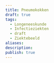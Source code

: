 ```yaml
---
title: Pneumokokken
draft: true
tags:
  - Longeneeskunde
  - Infectieziekten
  - draft
  - Ziektebeeld
aliases: 
description: 
publish: true
---
```

